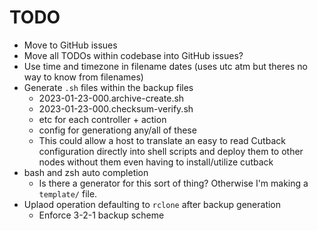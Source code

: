 # TODO

* Move to GitHub issues
* Move all TODOs within codebase into GitHub issues?
* Use time and timezone in filename dates (uses utc atm but theres no way to know from filenames)
* Generate `.sh` files within the backup files
  * 2023-01-23-000.archive-create.sh
  * 2023-01-23-000.checksum-verify.sh
  * etc for each controller + action
  * config for generationg any/all of these
  * This could allow a host to translate an easy to read Cutback configuration directly into shell
    scripts and deploy them to other nodes without them even having to install/utilize cutback
* bash and zsh auto completion
  * Is there a generator for this sort of thing? Otherwise I'm making a `template/` file.
* Uplaod operation defaulting to `rclone` after backup generation
  * Enforce 3-2-1 backup scheme
